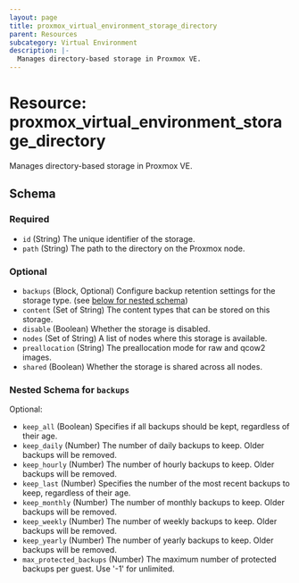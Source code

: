 ```yaml
---
layout: page
title: proxmox_virtual_environment_storage_directory
parent: Resources
subcategory: Virtual Environment
description: |-
  Manages directory-based storage in Proxmox VE.
---
```


# Resource: proxmox_virtual_environment_storage_directory

Manages directory-based storage in Proxmox VE.



<!-- schema generated by tfplugindocs -->
## Schema

### Required

- `id` (String) The unique identifier of the storage.
- `path` (String) The path to the directory on the Proxmox node.

### Optional

- `backups` (Block, Optional) Configure backup retention settings for the storage type. (see [below for nested schema](#nestedblock--backups))
- `content` (Set of String) The content types that can be stored on this storage.
- `disable` (Boolean) Whether the storage is disabled.
- `nodes` (Set of String) A list of nodes where this storage is available.
- `preallocation` (String) The preallocation mode for raw and qcow2 images.
- `shared` (Boolean) Whether the storage is shared across all nodes.

<a id="nestedblock--backups"></a>
### Nested Schema for `backups`

Optional:

- `keep_all` (Boolean) Specifies if all backups should be kept, regardless of their age.
- `keep_daily` (Number) The number of daily backups to keep. Older backups will be removed.
- `keep_hourly` (Number) The number of hourly backups to keep. Older backups will be removed.
- `keep_last` (Number) Specifies the number of the most recent backups to keep, regardless of their age.
- `keep_monthly` (Number) The number of monthly backups to keep. Older backups will be removed.
- `keep_weekly` (Number) The number of weekly backups to keep. Older backups will be removed.
- `keep_yearly` (Number) The number of yearly backups to keep. Older backups will be removed.
- `max_protected_backups` (Number) The maximum number of protected backups per guest. Use '-1' for unlimited.
